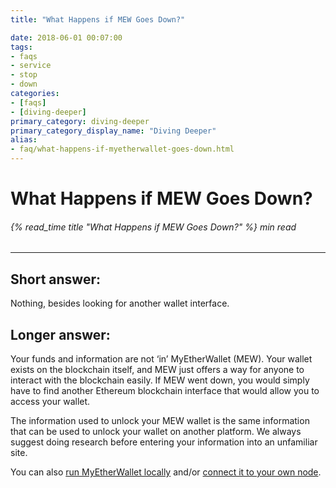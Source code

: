 ```yaml
---
title: "What Happens if MEW Goes Down?"

date: 2018-06-01 00:07:00
tags:
- faqs
- service
- stop
- down
categories:
- [faqs]
- [diving-deeper]
primary_category: diving-deeper
primary_category_display_name: "Diving Deeper"
alias:
- faq/what-happens-if-myetherwallet-goes-down.html
---
```


# **What Happens if MEW Goes Down?**

###### {% read_time title "What Happens if MEW Goes Down?" %} min read

* * *

## **Short answer:**

Nothing, besides looking for another wallet interface.

## **Longer answer:**

Your funds and information are not ‘in’ MyEtherWallet (MEW). Your wallet exists on the blockchain itself, and MEW just offers a way for anyone to interact with the blockchain easily. If MEW went down, you would simply have to find another Ethereum blockchain interface that would allow you to access your wallet. 

The information used to unlock your MEW wallet is the same information that can be used to unlock your wallet on another platform. We always suggest doing research before entering your information into an unfamiliar site.

You can also [run MyEtherWallet locally][mewLocal] and/or [connect it to your own node][ownNode].

[ownNode]: /@@@@@@/networks-and-nodes/unable-to-connect-to-custom-node/

[mewLocal]: /@@@@@@/networks-and-nodes/unable-to-connect-to-custom-node/
